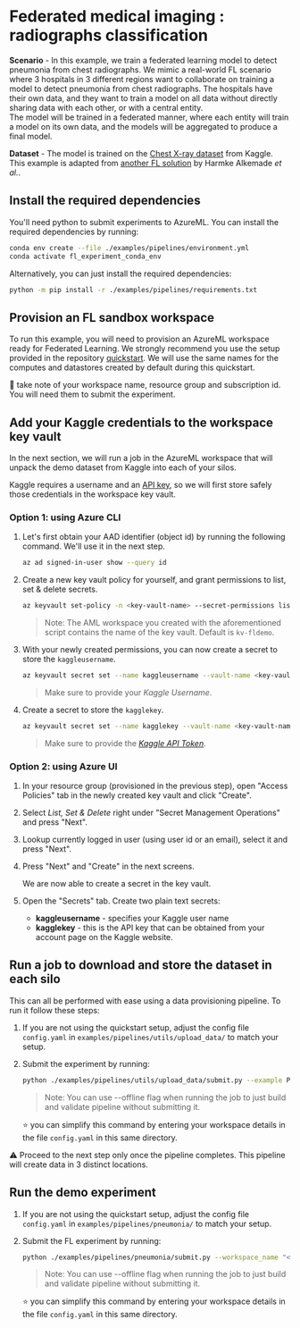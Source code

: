 # Federated medical imaging : radiographs classification

**Scenario** - In this example, we train a federated learning model to detect pneumonia from chest radiographs. We mimic a real-world FL scenario where 3 hospitals in 3 different regions want to collaborate on training a model to detect pneumonia from chest radiographs. The hospitals have their own data, and they want to train a model on all data without directly sharing data with each other, or with a central entity.  
The model will be trained in a federated manner, where each entity will train a model on its own data, and the models will be aggregated to produce a final model.

**Dataset** - The model is trained on the [Chest X-ray dataset](https://www.kaggle.com/datasets/paultimothymooney/chest-xray-pneumonia) from Kaggle. This example is adapted from [another FL solution](https://github.com/Azure/medical-imaging/tree/main/federated-learning) by Harmke Alkemade _et al._.

## Install the required dependencies

You'll need python to submit experiments to AzureML. You can install the required dependencies by running:

```bash
conda env create --file ./examples/pipelines/environment.yml
conda activate fl_experiment_conda_env
```

Alternatively, you can just install the required dependencies:

```bash
python -m pip install -r ./examples/pipelines/requirements.txt
```

## Provision an FL sandbox workspace

To run this example, you will need to provision an AzureML workspace ready for Federated Learning. We strongly recommend you use the setup provided in the repository [quickstart](../quickstart.md). We will use the same names for the computes and datastores created by default during this quickstart.

:notebook: take note of your workspace name, resource group and subscription id. You will need them to submit the experiment.

## Add your Kaggle credentials to the workspace key vault

In the next section, we will run a job in the AzureML workspace that will unpack the demo dataset from Kaggle into each of your silos.

Kaggle requires a username and an [API key](https://github.com/Kaggle/kaggle-api#api-credentials), so we will first store safely those credentials in the workspace key vault.

### Option 1: using Azure CLI

1. Let's first obtain your AAD identifier (object id) by running the following command. We'll use it in the next step.

    ```bash
    az ad signed-in-user show --query id
    ```

2. Create a new key vault policy for yourself, and grant permissions to list, set & delete secrets.

    ```bash
    az keyvault set-policy -n <key-vault-name> --secret-permissions list set delete --object-id <object-id>
    ```

    > Note: The AML workspace you created with the aforementioned script contains the name of the key vault. Default is `kv-fldemo`.

3. With your newly created permissions, you can now create a secret to store the `kaggleusername`.

    ```bash
    az keyvault secret set --name kaggleusername --vault-name <key-vault-name> --value <kaggle-username>
    ```

    > Make sure to provide your _Kaggle Username_.

4. Create a secret to store the `kagglekey`.

    ```bash
    az keyvault secret set --name kagglekey --vault-name <key-vault-name> --value <kaggle-api-token>
    ```

    > Make sure to provide the *[Kaggle API Token]((<https://github.com/Kaggle/kaggle-api#api-credentials>))*.

### Option 2: using Azure UI

1. In your resource group (provisioned in the previous step), open "Access Policies" tab in the newly created key vault and click "Create".

2. Select _List, Set & Delete_ right under "Secret Management Operations" and press "Next".

3. Lookup currently logged in user (using user id or an email), select it and press "Next".

4. Press "Next" and "Create" in the next screens.

    We are now able to create a secret in the key vault.

5. Open the "Secrets" tab. Create two plain text secrets:

    - **kaggleusername** - specifies your Kaggle user name
    - **kagglekey** - this is the API key that can be obtained from your account page on the Kaggle website.

## Run a job to download and store the dataset in each silo

This can all be performed with ease using a data provisioning pipeline. To run it follow these steps:

1. If you are not using the quickstart setup, adjust the config file  `config.yaml` in `examples/pipelines/utils/upload_data/` to match your setup.

2. Submit the experiment by running:

   ```bash
   python ./examples/pipelines/utils/upload_data/submit.py --example PNEUMONIA --workspace_name "<workspace-name>" --resource_group "<resource-group-name>" --subscription_id "<subscription-id>"
   ```

   > Note: You can use --offline flag when running the job to just build and validate pipeline without submitting it.

    :star: you can simplify this command by entering your workspace details in the file `config.yaml` in this same directory.

:warning: Proceed to the next step only once the pipeline completes. This pipeline will create data in 3 distinct locations.

## Run the demo experiment

1. If you are not using the quickstart setup, adjust the config file  `config.yaml` in `examples/pipelines/pneumonia/` to match your setup.

2. Submit the FL experiment by running:

   ```bash
   python ./examples/pipelines/pneumonia/submit.py --workspace_name "<workspace-name>" --resource_group "<resource-group-name>" --subscription_id "<subscription-id>"
   ```

   > Note: You can use --offline flag when running the job to just build and validate pipeline without submitting it.

    :star: you can simplify this command by entering your workspace details in the file `config.yaml` in this same directory.
